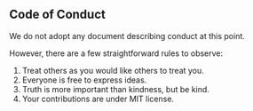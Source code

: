 ## Code of Conduct

We do not adopt any document describing conduct at this point.

However, there are a few straightforward rules to observe:

1. Treat others as you would like others to treat you.
1. Everyone is free to express ideas.
1. Truth is more important than kindness, but be kind.
1. Your contributions are under MIT license.
